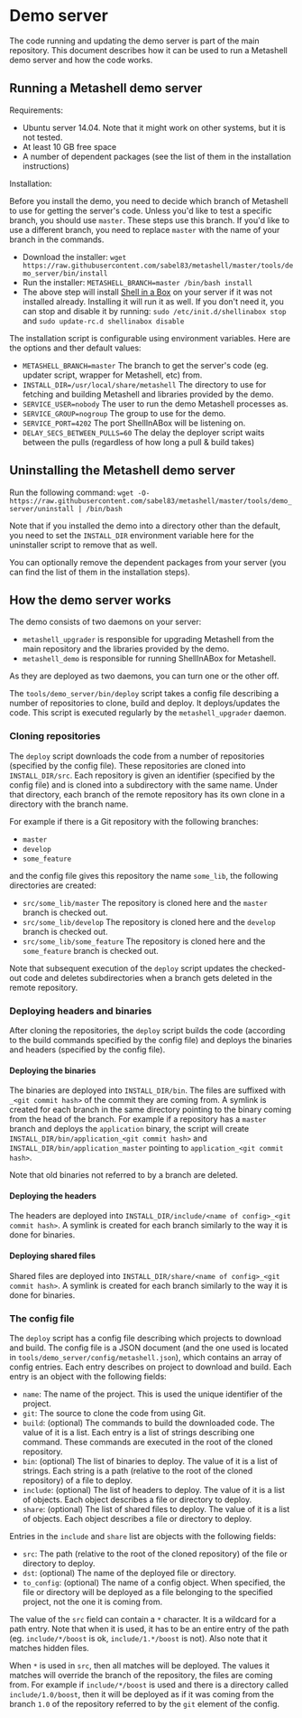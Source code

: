 # Demo server

The code running and updating the demo server is part of the main repository.
This document describes how it can be used to run a Metashell demo server and
how the code works.

## Running a Metashell demo server

Requirements:

* Ubuntu server 14.04. Note that it might work on other systems, but it is not
  tested.
* At least 10 GB free space
* A number of dependent packages (see the list of them in the installation
  instructions)

Installation:

Before you install the demo, you need to decide which branch of Metashell to use
for getting the server's code. Unless you'd like to test a specific branch, you
should use `master`. These steps use this branch. If you'd like to use a
different branch, you need to replace `master` with the name of your branch in
the commands.

* Download the installer:
  `wget https://raw.githubusercontent.com/sabel83/metashell/master/tools/demo_server/bin/install`
* Run the installer:
  `METASHELL_BRANCH=master /bin/bash install`
* The above step will install
  [Shell in a Box](https://code.google.com/p/shellinabox/) on your server if it
  was not installed already. Installing it will run it as well. If you don't
  need it, you can stop and disable it by running:
  `sudo /etc/init.d/shellinabox stop` and `sudo update-rc.d shellinabox disable`

The installation script is configurable using environment variables. Here are
the options and ther default values:

* `METASHELL_BRANCH=master` The branch to get the server's code (eg. updater
  script, wrapper for Metashell, etc) from.
* `INSTALL_DIR=/usr/local/share/metashell` The directory to use for fetching
  and building Metashell and libraries provided by the demo.
* `SERVICE_USER=nobody` The user to run the demo Metashell processes as.
* `SERVICE_GROUP=nogroup` The group to use for the demo.
* `SERVICE_PORT=4202` The port ShellInABox will be listening on.
* `DELAY_SECS_BETWEEN_PULLS=60` The delay the deployer script waits between the
  pulls (regardless of how long a pull & build takes)

## Uninstalling the Metashell demo server

Run the following command:
`wget -O- https://raw.githubusercontent.com/sabel83/metashell/master/tools/demo_server/uninstall | /bin/bash`

Note that if you installed the demo into a directory other than the default, you
need to set the `INSTALL_DIR` environment variable here for the uninstaller
script to remove that as well.

You can optionally remove the dependent packages from your server (you can find
the list of them in the installation steps).

## How the demo server works

The demo consists of two daemons on your server:

* `metashell_upgrader` is responsible for upgrading Metashell from the main
  repository and the libraries provided by the demo.
* `metashell_demo` is responsible for running ShellInABox for Metashell.

As they are deployed as two daemons, you can turn one or the other off.

The `tools/demo_server/bin/deploy` script takes a config file describing a
number of repositories to clone, build and deploy. It deploys/updates the code.
This script is executed regularly by the `metashell_upgrader` daemon.

### Cloning repositories

The `deploy` script downloads the code from a number of repositories (specified
by the config file). These repositories are cloned into `INSTALL_DIR/src`. Each
repository is given an identifier (specified by the config file) and is cloned
into a subdirectory with the same name. Under that directory, each branch of the
remote repository has its own clone in a directory with the branch name.

For example if there is a Git repository with the following branches:

* `master`
* `develop`
* `some_feature`

and the config file gives this repository the name `some_lib`, the following
directories are created:

* `src/some_lib/master` The repository is cloned here and the `master` branch is
  checked out.
* `src/some_lib/develop` The repository is cloned here and the `develop` branch
  is checked out.
* `src/some_lib/some_feature` The repository is cloned here and the
  `some_feature` branch is checked out.

Note that subsequent execution of the `deploy` script updates the checked-out
code and deletes subdirectories when a branch gets deleted in the remote
repository.

### Deploying headers and binaries

After cloning the repositories, the `deploy` script builds the code (according
to the build commands specified by the config file) and deploys the binaries
and headers (specified by the config file).

#### Deploying the binaries

The binaries are deployed into `INSTALL_DIR/bin`. The files are suffixed with
`_<git commit hash>` of the commit they are coming from. A symlink is created
for each branch in the same directory pointing to the binary coming from the
head of the branch. For example if a repository has a `master` branch and
deploys the `application` binary, the script will create
`INSTALL_DIR/bin/application_<git commit hash>` and
`INSTALL_DIR/bin/application_master` pointing to
`application_<git commit hash>`.

Note that old binaries not referred to by a branch are deleted.

#### Deploying the headers

The headers are deployed into
`INSTALL_DIR/include/<name of config>_<git commit hash>`. A symlink is created
for each branch similarly to the way it is done for binaries.

#### Deploying shared files

Shared files are deployed into
`INSTALL_DIR/share/<name of config>_<git commit hash>`. A symlink is created
for each branch similarly to the way it is done for binaries.

### The config file

The `deploy` script has a config file describing which projects to download and
build. The config file is a JSON document (and the one used is located in
`tools/demo_server/config/metashell.json`), which contains an array of config
entries. Each entry describes on project to download and build. Each entry is an
object with the following fields:

* `name`: The name of the project. This is used the unique identifier of the
  project.
* `git`: The source to clone the code from using Git.
* `build`: (optional) The commands to build the downloaded code. The value of it
  is a list. Each entry is a list of strings describing one command. These
  commands are executed in the root of the cloned repository.
* `bin`: (optional) The list of binaries to deploy. The value of it is a list of
  strings. Each string is a path (relative to the root of the cloned repository)
  of a file to deploy.
* `include`: (optional) The list of headers to deploy. The value of it is a list
  of objects. Each object describes a file or directory to deploy.
* `share`: (optional) The list of shared files to deploy. The value of it is a
  list of objects. Each object describes a file or directory to deploy.

Entries in the `include` and `share` list are objects with the following fields:

* `src`: The path (relative to the root of the cloned repository) of the file or
  directory to deploy.
* `dst`: (optional) The name of the deployed file or directory.
* `to_config`: (optional) The name of a config object. When specified, the
  file or directory will be deployed as a file belonging to the specified
  project, not the one it is coming from.

The value of the `src` field can contain a `*` character. It is a wildcard for
a path entry. Note that when it is used, it has to be an entire entry of the
path (eg. `include/*/boost` is ok, `include/1.*/boost` is not). Also note that
it matches hidden files.

When `*` is used in `src`, then all matches will be deployed. The values it
matches will override the branch of the repository, the files are coming from.
For example if `include/*/boost` is used and there is a directory called
`include/1.0/boost`, then it will be deployed as if it was coming from the
branch `1.0` of the repository referred to by the `git` element of the config.

